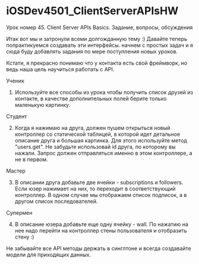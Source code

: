 # iOSDev4501_ClientServerAPIsHW

Урок номер 45. Client Server APIs Basics. Задание, вопросы, обсуждения

Итак вот мы и затронули всеми долгожданную тему :) Давайте теперь попрактикуемся создавать эти интерфейсы. начнем с простых задач и я сюда буду добавлять задания по мере поступления новых уроков.

Кстати, я прекрасно понимаю что у контакта есть свой фреймворк, но ведь наша цель научиться работать с API.

Ученик

1. Используйте все способы из урока чтобы получить список друзей из контакте, в качестве дополнительных полей берите только маленькую картинку.

Студент

2. Когда я нажимаю на друга, должен пушем открыться новый контроллер со статической таблицей, в которой идет детальное описание друга и большая картинка. Для этого используйте метод "users.get". Не забудьте использовай id друга, по которому вы нажали. Запрос должен отправляться именно в этом контроллере, а не в первом.

Мастер

3. В описании друга добавьте две ячейки - subscriptions и followers. Если юзер нажимает на них, то переходит в соответствующий контроллер. В одном случае мы отображаем список подписок, а в другом список последователей.

Супермен

4. В описание юзера добавьте еще одну ячейку - wall. По нажатию на нее надо перейти на контроллер стены пользователя и отобразить стену :)

Не забывайте все API методы держать в синглтоне и всегда создавайте модели для приходящих данных.

